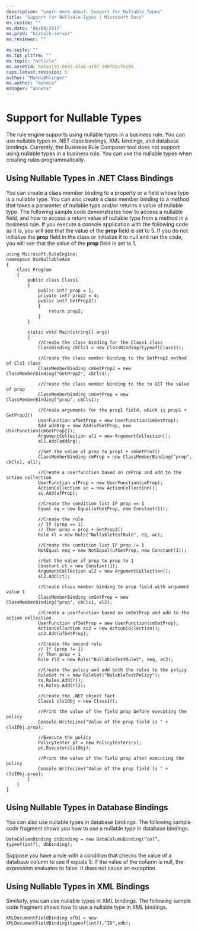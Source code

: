 ```yaml
---
description: "Learn more about: Support for Nullable Types"
title: "Support for Nullable Types | Microsoft Docs"
ms.custom: ""
ms.date: "06/08/2017"
ms.prod: "biztalk-server"
ms.reviewer: ""

ms.suite: ""
ms.tgt_pltfrm: ""
ms.topic: "article"
ms.assetid: 9a5ea191-09d5-47ab-a197-390fbbcf6306
caps.latest.revision: 5
author: "MandiOhlinger"
ms.author: "mandia"
manager: "anneta"
---
```

# Support for Nullable Types
The rule engine supports using nullable types in a business rule. You can use nullable types in .NET class bindings, XML bindings, and database bindings. Currently, the Business Rule Composer tool does not support using nullable types in a business rule. You can use the nullable types when creating rules programmatically.  
  
## Using Nullable Types in .NET Class Bindings  
 You can create a class member binding to a property or a field whose type is a nullable type. You can also create a class member binding to a method that takes a parameter of nullable type and/or returns a value of nullable type. The following sample code demonstrates how to access a nullable field, and how to access a return value of nullable type from a method in a business rule. If you execute a console application with the following code as it is, you will see that the value of the **prop** field is set to 5. If you do not initialize the **prop** field in the class or initialize it to null and run the code, you will see that the value of the **prop** field is set to 1.  
  
```  
using Microsoft.RuleEngine;  
namespace UseNullableAsm  
{  
    class Program  
    {  
        public class Class1  
        {  
            public int? prop = 1;  
            private int? prop2 = 4;  
            public int? GetProp2()  
            {  
                return prop2;  
            }  
        }  
  
        static void Main(string[] args)  
        {  
            //Create the class binding for the Class1 class  
            ClassBinding cbCls1 = new ClassBinding(typeof(Class1));  
  
            //Create the class member binding to the GetProp2 method of Cls1 class  
            ClassMemberBinding cmGetProp2 = new ClassMemberBinding("GetProp2", cbCls1);  
  
            //Create the class member binding to the to GET the value of prop  
            ClassMemberBinding cmGetProp = new ClassMemberBinding("prop", cbCls1);  
  
            //Create arguments for the prop1 field, which is prop1 + GetProp2()  
            UserFunction ufGetProp = new UserFunction(cmGetProp);  
            Add addArg = new Add(ufGetProp, new UserFunction(cmGetProp2));  
            ArgumentCollection al1 = new ArgumentCollection();  
            al1.Add(addArg);  
  
            //Set the value of prop to prop1 + cmGetPro2()  
            ClassMemberBinding cmProp = new ClassMemberBinding("prop", cbCls1, al1);  
  
            //Create a userfunction based on cmProp and add to the action collection  
            UserFunction ufProp = new UserFunction(cmProp);  
            ActionCollection ac = new ActionCollection();  
            ac.Add(ufProp);  
  
            //Create the condition list IF prop == 1  
            Equal eq = new Equal(ufGetProp, new Constant(1));  
  
            //Create the rule   
            // If (prop == 1)  
            // Then prop = prop + GetProp2()  
            Rule rl = new Rule("NullableTestRule", eq, ac);  
  
            //Create the condition list IF prop != 1  
            NotEqual neq = new NotEqual(ufGetProp, new Constant(1));  
  
            //Set the value of prop to prop to 1  
            Constant ct = new Constant(1);  
            ArgumentCollection al2 = new ArgumentCollection();  
            al2.Add(ct);  
  
            //Create class member binding to prop field with argument value 1  
            ClassMemberBinding cmSetProp = new ClassMemberBinding("prop", cbCls1, al2);  
  
            //Create a userfunction based on cmSetProp and add to the action collection  
            UserFunction ufSetProp = new UserFunction(cmSetProp);  
            ActionCollection ac2 = new ActionCollection();  
            ac2.Add(ufSetProp);  
  
            //Create the second rule   
            // If (prop != 1)  
            // Then prop = 1  
            Rule rl2 = new Rule("NullableTestRule2", neq, ac2);  
  
            //Create the policy and add both the rules to the policy  
            RuleSet rs = new RuleSet("NulableTestPolicy");  
            rs.Rules.Add(rl);  
            rs.Rules.Add(rl2);  
  
            //Create the .NET object fact  
            Class1 cls1Obj = new Class1();  
  
            //Print the value of the field prop before executing the policy  
            Console.WriteLine("Value of the prop field is " + cls1Obj.prop);  
  
            //Execute the policy  
            PolicyTester pt = new PolicyTester(rs);  
            pt.Execute(cls1Obj);  
  
            //Print the value of the field prop after executing the policy  
            Console.WriteLine("Value of the prop field is " + cls1Obj.prop);  
        }  
    }  
}  
```  
  
## Using Nullable Types in Database Bindings  
 You can also use nullable types in database bindings. The following sample code fragment shows you how to use a nullable type in database bindings.  
  
```  
DataColumnBinding dcBinding = new DataColumnBinding(“col”, typeof(int?), dbBinding);  
```  
  
 Suppose you have a rule with a condition that checks the value of a database column to see if equals 3. If the value of the column is null, the expression evaluates to false. It does not cause an exception.  
  
## Using Nullable Types in XML Bindings  
 Similarly, you can use nullable types in XML bindings. The following sample code fragment shows how to use a nullable type in XML bindings.  
  
```  
XMLDocumentFieldBinding xfb1 = new XMLDocumentFieldBinding(typeof(int?),"ID",xdb);  
```
